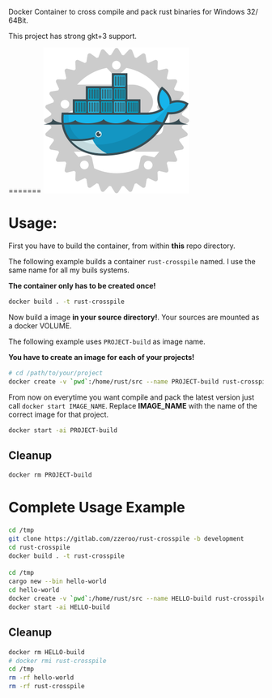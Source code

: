 Docker Container to cross compile and pack rust binaries for Windows 32/ 64Bit.

This project has strong gkt+3 support.

=======
![Rust Crosspile Logo](resources/Docker_Rust.svg)

# Usage:
First you have to build the container, from within **this** repo directory.

The following example builds a container `rust-crosspile` named.
I use the same name for all my buils systems.

**The container only has to be created once!**

```bash
docker build . -t rust-crosspile
```

Now build a image **in your source directory!**.
Your sources are mounted as a docker VOLUME.

The following example uses `PROJECT-build` as image name.

**You have to create an image for each of your projects!**

```bash
# cd /path/to/your/project
docker create -v `pwd`:/home/rust/src --name PROJECT-build rust-crosspile:latest
```

From now on everytime you want compile and pack the latest version
just call `docker start IMAGE_NAME`. Replace **IMAGE_NAME** with the name of the
correct image for that project.

```bash
docker start -ai PROJECT-build
```

## Cleanup
```bash
docker rm PROJECT-build
```

# Complete Usage Example

```bash
cd /tmp
git clone https://gitlab.com/zzeroo/rust-crosspile -b development
cd rust-crosspile
docker build . -t rust-crosspile

cd /tmp
cargo new --bin hello-world
cd hello-world
docker create -v `pwd`:/home/rust/src --name HELLO-build rust-crosspile:latest
docker start -ai HELLO-build
```

## Cleanup

```bash
docker rm HELLO-build
# docker rmi rust-crosspile
cd /tmp
rm -rf hello-world
rm -rf rust-crosspile
```


[erste idee]: https://github.com/LeoTindall/rust-mingw64-gtk-docker
[zweite idee]: https://github.com/etrombly/rust-crosscompile
